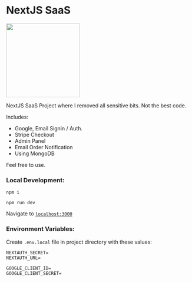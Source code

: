 # NextJS SaaS

<img src='https://github.com/Loryhoof/nextjs-saas/assets/29487929/e1c3a596-8912-4a7f-b127-f8ee0ba2e511' width='200'>


NextJS SaaS Project where I removed all sensitive bits. Not the best code.

Includes:
- Google, Email Signin / Auth.
- Stripe Checkout
- Admin Panel
- Email Order Notification
- Using MongoDB

Feel free to use.

### Local Development:


`npm i`

`npm run dev`

Navigate to [`localhost:3000`](http://localhost:3000/)

### Environment Variables:

Create `.env.local` file in project directory with these values:

```
NEXTAUTH_SECRET=
NEXTAUTH_URL=

GOOGLE_CLIENT_ID=
GOOGLE_CLIENT_SECRET=
```
